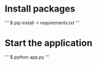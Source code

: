 # Install packages
'''
$ pip install -r requirements.txt
'''

# Start the application
'''
$ python app.py
'''
